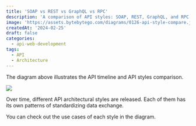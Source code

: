 ```yaml
---
title: 'SOAP vs REST vs GraphQL vs RPC'
description: 'A comparison of API styles: SOAP, REST, GraphQL, and RPC.'
image: 'https://assets.bytebytego.com/diagrams/0126-api-style-compare.jpg'
createdAt: '2024-02-25'
draft: false
categories:
  - api-web-development
tags:
  - API
  - Architecture
---
```


The diagram above illustrates the API timeline and API styles comparison.

![](https://assets.bytebytego.com/diagrams/0126-api-style-compare.jpg)

Over time, different API architectural styles are released. Each of them has its own patterns of standardizing data exchange.

You can check out the use cases of each style in the diagram.
